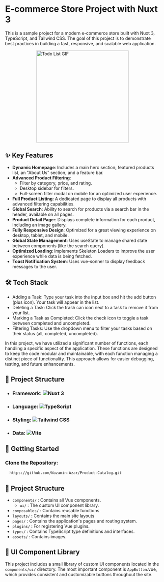 # E-commerce Store Project with Nuxt 3

This is a sample project for a modern e-commerce store built with Nuxt 3, TypeScript, and Tailwind CSS. The goal of this project is to demonstrate best practices in building a fast, responsive, and scalable web application.

<img src="https://media3.giphy.com/media/v1.Y2lkPTc5MGI3NjExeXJkd2RobngydzZyOHd0Znk0ZmVsemg2Z3I5YTlpang1ejB4dnIzNSZlcD12MV9pbnRlcm5hbF9naWZfYnlfaWQmY3Q9Zw/HfGomEn75GwUv105Gv/giphy.gif" alt="Todo List GIF" width="300" height="300" style="display: block; margin: 0 auto;">

## ✨ Key Features

- **Dynamic Homepage**: Includes a main hero section, featured products list, an "About Us" section, and a feature bar.
- **Advanced Product Filtering**:
  - Filter by category, price, and rating.
  - Desktop sidebar for filters.
  - Full-screen filter modal on mobile for an optimized user experience.
- **Full Product Listing**: A dedicated page to display all products with advanced filtering capabilities.
- **Global Search**: Ability to search for products via a search bar in the header, available on all pages.
- **Product Detail Page:**: Displays complete information for each product, including an image gallery.
- **Fully Responsive Design**: Optimized for a great viewing experience on desktop, tablet, and mobile.
- **Global State Management**: Uses useState to manage shared state between components (like the search query).
- **Optimized Loading**: Implements Skeleton Loaders to improve the user experience while data is being fetched.
- **Toast Notification System**: Uses vue-sonner to display feedback messages to the user.

## 🛠️ Tech Stack

- Adding a Task: Type your task into the input box and hit the add button (plus icon). Your task will appear in the list.
- Deleting a Task: Click the trash can icon next to a task to remove it from your list.
- Marking a Task as Completed: Click the check icon to toggle a task between completed and uncompleted.
- Filtering Tasks: Use the dropdown menu to filter your tasks based on their status (all, completed, uncompleted).

In this project, we have utilized a significant number of functions, each handling a specific aspect of the application. These functions are designed to keep the code modular and maintainable, with each function managing a distinct piece of functionality. This approach allows for easier debugging, testing, and future enhancements.

## 📂 Project Structure

- ### Framework: ![Nuxt 3](https://img.shields.io/badge/Nuxt-00DC82?style=for-the-badge&logo=nuxt.js&logoColor=white)
- ### Language: ![TypeScript](https://img.shields.io/badge/TypeScript-3178C6?style=for-the-badge&logo=typescript&logoColor=white)
- ### Styling: ![Tailwind CSS](https://img.shields.io/badge/Tailwind_CSS-38B2AC?style=for-the-badge&logo=tailwind-css&logoColor=white)
- ### Data: ![Vite](https://img.shields.io/badge/Vite-646CFF?style=for-the-badge&logo=vite&logoColor=white)

## 🚀 Getting Started

### Clone the Repository:

```bash
  https://github.com/Nazanin-Azar/Product-Catalog.git

```

## 📁 Project Structure

- `components/` : Contains all Vue components.
  - `ui/` : The custom UI component library.
- `composables/` : Contains reusable functions.
- `layouts/` : Contains the main site layouts
- `pages/` : Contains the application's pages and routing system.
- `plugins/` : For registering Vue plugins.
- `types/` : Contains TypeScript type definitions and interfaces.
- `assets/` : Contains images.

## 🎨 UI Component Library

This project includes a small library of custom UI components located in the `components/ui/` directory. The most important component is `AppButton`.vue, which provides consistent and customizable buttons throughout the site.
